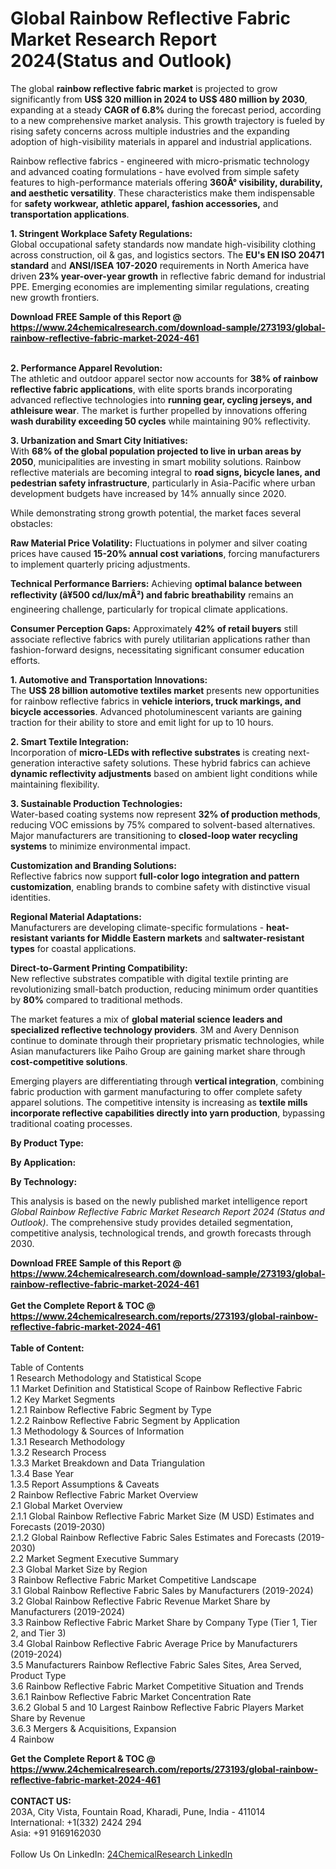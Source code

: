 <h1>Global Rainbow Reflective Fabric Market Research Report 2024(Status and Outlook)</h1><p>The global <strong>rainbow reflective fabric market</strong> is projected to grow significantly from <strong>US$ 320 million in 2024 to US$ 480 million by 2030</strong>, expanding at a steady <strong>CAGR of 6.8%</strong> during the forecast period, according to a new comprehensive market analysis. This growth trajectory is fueled by rising safety concerns across multiple industries and the expanding adoption of high-visibility materials in apparel and industrial applications.</p><p>Rainbow reflective fabrics - engineered with micro-prismatic technology and advanced coating formulations - have evolved from simple safety features to high-performance materials offering <strong>360Â° visibility, durability, and aesthetic versatility</strong>. These characteristics make them indispensable for <strong>safety workwear, athletic apparel, fashion accessories,</strong> and <strong>transportation applications</strong>.</p><p><strong>1. Stringent Workplace Safety Regulations:</strong><br>
Global occupational safety standards now mandate high-visibility clothing across construction, oil &amp; gas, and logistics sectors. The <strong>EU's EN ISO 20471 standard</strong> and <strong>ANSI/ISEA 107-2020</strong> requirements in North America have driven <strong>23% year-over-year growth</strong> in reflective fabric demand for industrial PPE. Emerging economies are implementing similar regulations, creating new growth frontiers.</p><div><b>Download FREE Sample of this Report @ 
            <a href="https://www.24chemicalresearch.com/download-sample/273193/global-rainbow-reflective-fabric-market-2024-461">
            https://www.24chemicalresearch.com/download-sample/273193/global-rainbow-reflective-fabric-market-2024-461</a></b></div><br><p><strong>2. Performance Apparel Revolution:</strong><br>
The athletic and outdoor apparel sector now accounts for <strong>38% of rainbow reflective fabric applications</strong>, with elite sports brands incorporating advanced reflective technologies into <strong>running gear, cycling jerseys, and athleisure wear</strong>. The market is further propelled by innovations offering <strong>wash durability exceeding 50 cycles</strong> while maintaining 90% reflectivity.</p><p><strong>3. Urbanization and Smart City Initiatives:</strong><br>
With <strong>68% of the global population projected to live in urban areas by 2050</strong>, municipalities are investing in smart mobility solutions. Rainbow reflective materials are becoming integral to <strong>road signs, bicycle lanes, and pedestrian safety infrastructure</strong>, particularly in Asia-Pacific where urban development budgets have increased by 14% annually since 2020.</p><p>While demonstrating strong growth potential, the market faces several obstacles:</p><p><strong>Raw Material Price Volatility:</strong> Fluctuations in polymer and silver coating prices have caused <strong>15-20% annual cost variations</strong>, forcing manufacturers to implement quarterly pricing adjustments.</p><p><strong>Technical Performance Barriers:</strong> Achieving <strong>optimal balance between reflectivity (â¥500 cd/lux/mÂ²) and fabric breathability</strong> remains an engineering challenge, particularly for tropical climate applications.</p><p><strong>Consumer Perception Gaps:</strong> Approximately <strong>42% of retail buyers</strong> still associate reflective fabrics with purely utilitarian applications rather than fashion-forward designs, necessitating significant consumer education efforts.</p><p><strong>1. Automotive and Transportation Innovations:</strong><br>
The <strong>US$ 28 billion automotive textiles market</strong> presents new opportunities for rainbow reflective fabrics in <strong>vehicle interiors, truck markings, and bicycle accessories</strong>. Advanced photoluminescent variants are gaining traction for their ability to store and emit light for up to 10 hours.</p><p><strong>2. Smart Textile Integration:</strong><br>
Incorporation of <strong>micro-LEDs with reflective substrates</strong> is creating next-generation interactive safety solutions. These hybrid fabrics can achieve <strong>dynamic reflectivity adjustments</strong> based on ambient light conditions while maintaining flexibility.</p><p><strong>3. Sustainable Production Technologies:</strong><br>
Water-based coating systems now represent <strong>32% of production methods</strong>, reducing VOC emissions by 75% compared to solvent-based alternatives. Major manufacturers are transitioning to <strong>closed-loop water recycling systems</strong> to minimize environmental impact.</p><p><strong>Customization and Branding Solutions:</strong><br>
    Reflective fabrics now support <strong>full-color logo integration and pattern customization</strong>, enabling brands to combine safety with distinctive visual identities.</p><p><strong>Regional Material Adaptations:</strong><br>
    Manufacturers are developing climate-specific formulations - <strong>heat-resistant variants for Middle Eastern markets</strong> and <strong>saltwater-resistant types</strong> for coastal applications.</p><p><strong>Direct-to-Garment Printing Compatibility:</strong><br>
    New reflective substrates compatible with digital textile printing are revolutionizing small-batch production, reducing minimum order quantities by <strong>80%</strong> compared to traditional methods.</p><p>The market features a mix of <strong>global material science leaders and specialized reflective technology providers</strong>. 3M and Avery Dennison continue to dominate through their proprietary prismatic technologies, while Asian manufacturers like Paiho Group are gaining market share through <strong>cost-competitive solutions</strong>.</p><p>Emerging players are differentiating through <strong>vertical integration</strong>, combining fabric production with garment manufacturing to offer complete safety apparel solutions. The competitive intensity is increasing as <strong>textile mills incorporate reflective capabilities directly into yarn production</strong>, bypassing traditional coating processes.</p><p><strong>By Product Type:</strong></p><p><strong>By Application:</strong></p><p><strong>By Technology:</strong></p><p>This analysis is based on the newly published market intelligence report <em>Global Rainbow Reflective Fabric Market Research Report 2024 (Status and Outlook)</em>. The comprehensive study provides detailed segmentation, competitive analysis, technological trends, and growth forecasts through 2030.</p><div><b>Download FREE Sample of this Report @ 
            <a href="https://www.24chemicalresearch.com/download-sample/273193/global-rainbow-reflective-fabric-market-2024-461">
            https://www.24chemicalresearch.com/download-sample/273193/global-rainbow-reflective-fabric-market-2024-461</a></b></div><br><div><b>Get the Complete Report & TOC @ 
            <a href="https://www.24chemicalresearch.com/reports/273193/global-rainbow-reflective-fabric-market-2024-461">
            https://www.24chemicalresearch.com/reports/273193/global-rainbow-reflective-fabric-market-2024-461</a></b></div><br>
            <b>Table of Content:</b><p>Table of Contents<br />
1 Research Methodology and Statistical Scope<br />
1.1 Market Definition and Statistical Scope of Rainbow Reflective Fabric<br />
1.2 Key Market Segments<br />
1.2.1 Rainbow Reflective Fabric Segment by Type<br />
1.2.2 Rainbow Reflective Fabric Segment by Application<br />
1.3 Methodology & Sources of Information<br />
1.3.1 Research Methodology<br />
1.3.2 Research Process<br />
1.3.3 Market Breakdown and Data Triangulation<br />
1.3.4 Base Year<br />
1.3.5 Report Assumptions & Caveats<br />
2 Rainbow Reflective Fabric Market Overview<br />
2.1 Global Market Overview<br />
2.1.1 Global Rainbow Reflective Fabric Market Size (M USD) Estimates and Forecasts (2019-2030)<br />
2.1.2 Global Rainbow Reflective Fabric Sales Estimates and Forecasts (2019-2030)<br />
2.2 Market Segment Executive Summary<br />
2.3 Global Market Size by Region<br />
3 Rainbow Reflective Fabric Market Competitive Landscape<br />
3.1 Global Rainbow Reflective Fabric Sales by Manufacturers (2019-2024)<br />
3.2 Global Rainbow Reflective Fabric Revenue Market Share by Manufacturers (2019-2024)<br />
3.3 Rainbow Reflective Fabric Market Share by Company Type (Tier 1, Tier 2, and Tier 3)<br />
3.4 Global Rainbow Reflective Fabric Average Price by Manufacturers (2019-2024)<br />
3.5 Manufacturers Rainbow Reflective Fabric Sales Sites, Area Served, Product Type<br />
3.6 Rainbow Reflective Fabric Market Competitive Situation and Trends<br />
3.6.1 Rainbow Reflective Fabric Market Concentration Rate<br />
3.6.2 Global 5 and 10 Largest Rainbow Reflective Fabric Players Market Share by Revenue<br />
3.6.3 Mergers & Acquisitions, Expansion<br />
4 Rainbow</p><div><b>Get the Complete Report & TOC @ 
            <a href="https://www.24chemicalresearch.com/reports/273193/global-rainbow-reflective-fabric-market-2024-461">
            https://www.24chemicalresearch.com/reports/273193/global-rainbow-reflective-fabric-market-2024-461</a></b></div><br><b>CONTACT US:</b><br>
            203A, City Vista, Fountain Road, Kharadi, Pune, India - 411014<br>
            International: +1(332) 2424 294<br>
            Asia: +91 9169162030 <br><br>
            Follow Us On LinkedIn: <a href="https://www.linkedin.com/company/24chemicalresearch/">24ChemicalResearch LinkedIn</a>